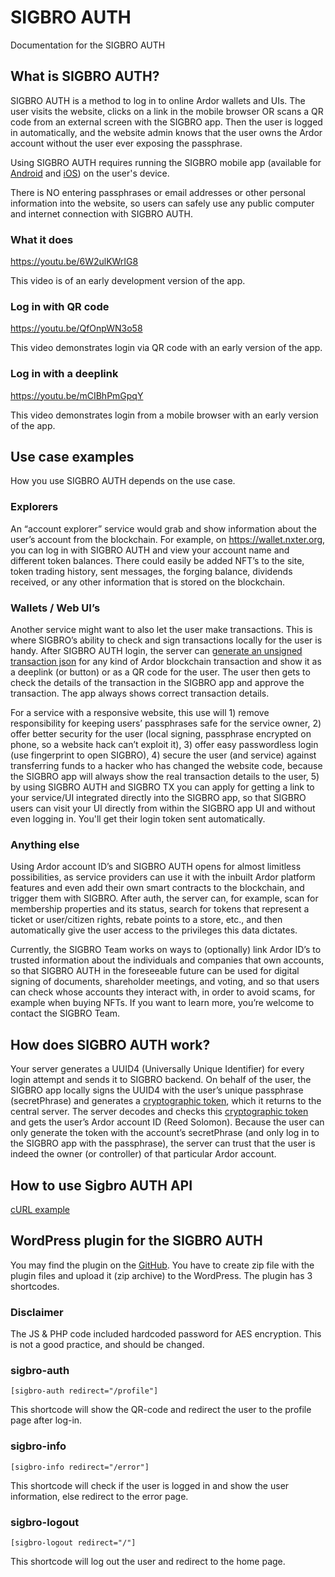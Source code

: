 # SIGBRO AUTH

Documentation for the SIGBRO AUTH

## What is SIGBRO AUTH?

SIGBRO AUTH is a method to log in to online Ardor wallets and UIs. The user visits the website, clicks on a link in the
mobile browser OR scans a QR code from an external screen with the SIGBRO app. Then the user is logged in automatically,
and the website admin knows that the user owns the Ardor account without the user ever exposing the passphrase.

Using SIGBRO AUTH requires running the SIGBRO mobile app (available
for [Android](https://play.google.com/store/apps/details?id=org.nxter.sigbro)
and [iOS](https://apps.apple.com/dk/app/sigbro/id1579909308)) on the user's device.

There is NO entering passphrases or email addresses or other personal information into the website, so users can safely
use any public computer and internet connection with SIGBRO AUTH.

### What it does

https://youtu.be/6W2ulKWrIG8

This video is of an early development version of the app.

### Log in with QR code

https://youtu.be/QfOnpWN3o58

This video demonstrates login via QR code with an early version of the app.

### Log in with a deeplink

https://youtu.be/mCIBhPmGpqY

This video demonstrates login from a mobile browser with an early version of the app.

## Use case examples

How you use SIGBRO AUTH depends on the use case.

### Explorers

An “account explorer” service would grab and show information about the user’s account from the blockchain. For example,
on https://wallet.nxter.org, you can log in with SIGBRO AUTH and view your account name and different token balances.
There could easily be added NFT’s to the site, token trading history, sent messages, the forging balance, dividends
received, or any other information that is stored on the blockchain.

### Wallets / Web UI’s

Another service might want to also let the user make transactions. This is where SIGBRO’s ability to check and sign
transactions locally for the user is handy. After SIGBRO AUTH login, the server can [generate an unsigned transaction
json](https://github.com/Nxter/sigbro-docs/blob/master/sigbro-tx/README.md) for any kind of Ardor blockchain transaction and show it as a deeplink (or button) or as a QR code for the user.
The user then gets to check the details of the transaction in the SIGBRO app and approve the transaction. The app always
shows correct transaction details.

For a service with a responsive website, this use will 1) remove responsibility for keeping users’ passphrases safe for
the service owner, 2) offer better security for the user (local signing, passphrase encrypted on phone, so a website
hack can’t exploit it), 3) offer easy passwordless login (use fingerprint to open SIGBRO), 4) secure the user (and
service) against transferring funds to a hacker who has changed the website code, because the SIGBRO app will always
show the real transaction details to the user, 5) by using SIGBRO AUTH and SIGBRO TX you can apply for getting a link to
your service/UI integrated directly into the SIGBRO app, so that SIGBRO users can visit your UI directly from
within the SIGBRO app UI and without even logging in. You'll get their login token sent automatically.

### Anything else

Using Ardor account ID’s and SIGBRO AUTH opens for almost limitless possibilities, as service providers can use it with
the inbuilt Ardor platform features and even add their own smart contracts to the blockchain, and trigger them with
SIGBRO. After auth, the server can, for example, scan for membership properties and its status,
search for tokens that represent a ticket or user/citizen rights, rebate points to a store, etc., and then automatically
give the user access to the privileges this data dictates.

Currently, the SIGBRO Team works on ways to (optionally) link Ardor ID’s to trusted information about the individuals
and companies that own accounts, so that SIGBRO AUTH in the foreseeable future can be used for digital signing of
documents, shareholder meetings, and voting, and so that users can check whose accounts they interact with,
in order to avoid scams, for example when buying NFTs. If you want to learn more, you’re welcome to contact the SIGBRO Team.

## How does SIGBRO AUTH work?

Your server generates a UUID4 (Universally Unique Identifier) for every login attempt and sends it to SIGBRO backend. On
behalf of the user, the SIGBRO app locally signs the UUID4 with the user’s unique passphrase (secretPhrase) and
generates a [cryptographic token](https://ardordocs.jelurida.com/Tokens#Generate_Token), which it returns to the central
server. The server decodes and checks this [cryptographic token](https://ardordocs.jelurida.com/Tokens#Decode_Token) and
gets the user’s Ardor account ID (Reed Solomon). Because the user can only generate the token with the account’s
secretPhrase (and only log in to the SIGBRO app with the passphrase), the server can trust that the user is indeed the
owner (or controller) of that particular Ardor account.

## How to use Sigbro AUTH API

[cURL example](example_curl.md)

## WordPress plugin for the SIGBRO AUTH

You may find the plugin on the [GitHub](https://github.com/Nxter/wp-sigbro-auth2). You have to create zip file with the
plugin files and upload it (zip archive) to the WordPress. The plugin has 3 shortcodes.

### Disclaimer

The JS & PHP code included hardcoded password for AES encryption. This is not a good practice, and should be changed.

### sigbro-auth

```shell
[sigbro-auth redirect="/profile"]
```

This shortcode will show the QR-code and redirect the user to the profile page after log-in.

### sigbro-info

```shell
[sigbro-info redirect="/error"]
```

This shortcode will check if the user is logged in and show the user information, else redirect to the error page.

### sigbro-logout

```shell
[sigbro-logout redirect="/"]
```

This shortcode will log out the user and redirect to the home page.

